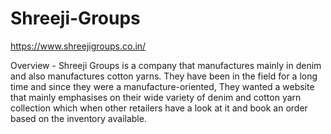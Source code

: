# Shreeji-Groups

https://www.shreejigroups.co.in/

Overview - Shreeji Groups is a company that manufactures mainly in denim and also manufactures cotton yarns. They have been in the field for a long time and since they were a manufacture-oriented, They wanted a website that mainly emphasises on their wide variety of denim and cotton yarn collection which when other retailers have a look at it and book an order based on the inventory available.
